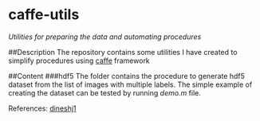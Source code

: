 # caffe-utils
*Utilities for preparing the data and automating procedures*

##Description
The repository contains some utilities I have created to simplify procedures using [caffe](https://github.com/BVLC/caffe) framework

##Content
###hdf5
The folder contains the procedure to generate hdf5 dataset from the list of images with multiple labels. The simple example of creating the dataset can be tested by running *demo.m* file.

References: [dineshj1](https://github.com/dineshj1/caffe/tree/c795095fd26767152e3ee6a3183cda5edd75c39b/matlab/caffe/hdf5creation)


